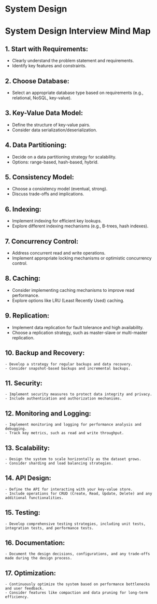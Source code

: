# System Design

# System Design Interview Mind Map

## 1. **Start with Requirements:**
   - Clearly understand the problem statement and requirements.
   - Identify key features and constraints.

## 2. **Choose Database:**
   - Select an appropriate database type based on requirements (e.g., relational, NoSQL, key-value).

## 3. **Key-Value Data Model:**
   - Define the structure of key-value pairs.
   - Consider data serialization/deserialization.

## 4. **Data Partitioning:**
   - Decide on a data partitioning strategy for scalability.
   - Options: range-based, hash-based, hybrid.

## 5. **Consistency Model:**
   - Choose a consistency model (eventual, strong).
   - Discuss trade-offs and implications.

## 6. **Indexing:**
   - Implement indexing for efficient key lookups.
   - Explore different indexing mechanisms (e.g., B-trees, hash indexes).

## 7. **Concurrency Control:**
   - Address concurrent read and write operations.
   - Implement appropriate locking mechanisms or optimistic concurrency control.

## 8. **Caching:**
   - Consider implementing caching mechanisms to improve read performance.
   - Explore options like LRU (Least Recently Used) caching.

## 9. **Replication:**
   - Implement data replication for fault tolerance and high availability.
   - Choose a replication strategy, such as master-slave or multi-master replication.

## 10. **Backup and Recovery:**
    - Develop a strategy for regular backups and data recovery.
    - Consider snapshot-based backups and incremental backups.

## 11. **Security:**
    - Implement security measures to protect data integrity and privacy.
    - Include authentication and authorization mechanisms.

## 12. **Monitoring and Logging:**
    - Implement monitoring and logging for performance analysis and debugging.
    - Track key metrics, such as read and write throughput.

## 13. **Scalability:**
    - Design the system to scale horizontally as the dataset grows.
    - Consider sharding and load balancing strategies.

## 14. **API Design:**
    - Define the API for interacting with your key-value store.
    - Include operations for CRUD (Create, Read, Update, Delete) and any additional functionalities.

## 15. **Testing:**
    - Develop comprehensive testing strategies, including unit tests, integration tests, and performance tests.

## 16. **Documentation:**
    - Document the design decisions, configurations, and any trade-offs made during the design process.

## 17. **Optimization:**
    - Continuously optimize the system based on performance bottlenecks and user feedback.
    - Consider features like compaction and data pruning for long-term efficiency.
